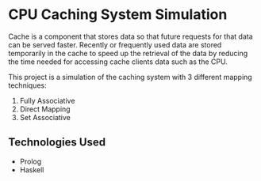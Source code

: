
# CPU Caching System Simulation

Cache is a component that stores data so that future requests for that data can be served faster. Recently or frequently used data are stored temporarily in the cache to speed up the retrieval of the data by reducing the time needed for accessing cache clients data such as the CPU.

This project is a simulation of the caching system with 3 different mapping techniques:
1. Fully Associative
2. Direct Mapping
3. Set Associative

## Technologies Used

- Prolog
- Haskell
